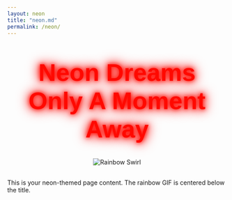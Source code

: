 ```yaml
---
layout: neon
title: "neon.md"
permalink: /neon/
---
```


<style>
  h1.rainbow-title {
    font-size: 3.5rem;
    font-weight: bold;
    text-align: center;
    padding: 20px;
    margin: 30px 0 15px 0;
    animation: rainbow-glow 8s linear infinite;
    text-shadow: 0 0 10px currentColor, 0 0 20px currentColor, 0 0 30px currentColor;
    font-family: 'Arial', sans-serif;
  }

  @keyframes rainbow-glow {
    0% { color: #ff0000; text-shadow: 0 0 10px #ff0000, 0 0 20px #ff0000, 0 0 30px #ff0000; }
    16.6% { color: #ff8800; text-shadow: 0 0 10px #ff8800, 0 0 20px #ff8800, 0 0 30px #ff8800; }
    33.3% { color: #ffff00; text-shadow: 0 0 10px #ffff00, 0 0 20px #ffff00, 0 0 30px #ffff00; }
    50% { color: #00ff00; text-shadow: 0 0 10px #00ff00, 0 0 20px #00ff00, 0 0 30px #00ff00; }
    66.6% { color: #00ffff; text-shadow: 0 0 10px #00ffff, 0 0 20px #00ffff, 0 0 30px #00ffff; }
    83.3% { color: #0088ff; text-shadow: 0 0 10px #0088ff, 0 0 20px #0088ff, 0 0 30px #0088ff; }
    100% { color: #ff00ff; text-shadow: 0 0 10px #ff00ff, 0 0 20px #ff00ff, 0 0 30px #ff00ff; }
  }
  
  .rainbow-gif-container {
    text-align: center;
    margin: 0 auto 30px auto;
  }
  
  .rainbow-gif {
    max-width: 100%;
    height: auto;
  }
</style>

<h1 class="rainbow-title">Neon Dreams Only A Moment Away</h1>

<div class="rainbow-gif-container">
  <img src="https://gifdb.com/images/high/rainbow-color-ribbon-swirl-zd68lyivre9e0g2d.gif" alt="Rainbow Swirl" class="rainbow-gif">
</div>

This is your neon-themed page content. The rainbow GIF is centered below the title.